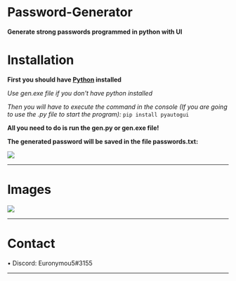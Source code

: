 # Password-Generator
**Generate strong passwords programmed in python with UI**

# Installation

**First you should have [Python](https://www.python.org/downloads/) installed**

*Use gen.exe file if you don't have python installed*

*Then you will have to execute the command in the console (If you are going to use the .py file to start the program):* ``pip install pyautogui``

**All you need to do is run the gen.py or gen.exe file!**

**The generated password will be saved in the file passwords.txt:**


<img src="https://media.discordapp.net/attachments/995599976463859713/1091406081575624815/image.png?width=224&height=106">

---------------------------------------

# Images
<img src="https://media.discordapp.net/attachments/995599976463859713/1091406376670089256/image.png?width=225&height=105">

-------------------------

# Contact

• Discord: Euronymou5#3155

----------------------------------
